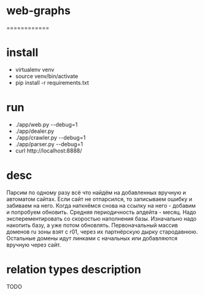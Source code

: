 # web-graphs
============

# install
- virtualenv venv
- source venv/bin/activate
- pip install -r requirements.txt

# run
- ./app/web.py --debug=1
- ./app/dealer.py
- ./app/crawler.py --debug=1
- ./app/parser.py --debug=1
- curl http://localhost:8888/

# desc
Парсим по одному разу всё что найдём на добавленных вручную и автоматом сайтах.
Если сайт не отпарсился, то записываем ошибку и забиваем на него.
Когда наткнёмся снова на ссылку на него - добавим и попробуем обновить.
Средняя периодичность апдейта - месяц. Надо эксперементировать со скоростью наполнения базы. Изначально надо накопить базу, а уже потом обновлять.
Первоначальный массив доменов ru зоны взят с r01, через их партнёрскую дырку стародавнюю. Остальные домены идут линками с начальных или добавляются вручную через сайт.


# relation types description
TODO